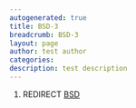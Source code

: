 ```yaml
---
autogenerated: true
title: BSD-3
breadcrumb: BSD-3
layout: page
author: test author
categories: 
description: test description
---
```


1.  REDIRECT [BSD](BSD "wikilink")
